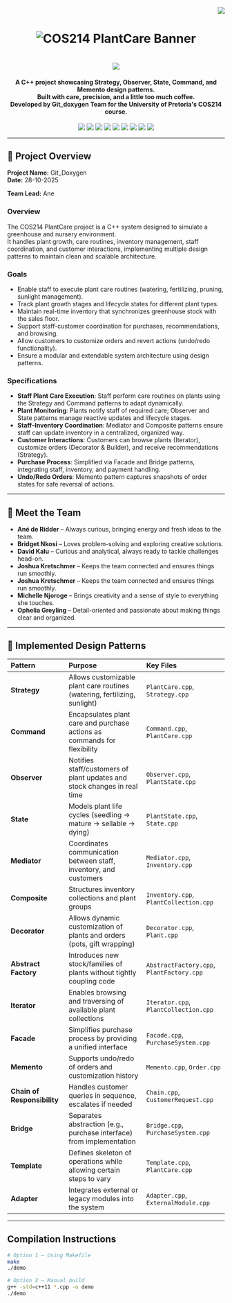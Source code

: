 <!--  PROFILE VIEWS COUNTER -->
<img align="right" src="https://komarev.com/ghpvc/?username=TeamBridgetCOS214&label=Profile%20views&color=4caf50&style=flat"><br>

<!--  PROJECT BANNER -->
<h1 align="center">
  <img src="https://cdn.pixabay.com/animation/2023/04/16/19/38/19-38-30-94_512.gif" alt="COS214 PlantCare Banner">
</h1>

<!-- ANIMATED TEXT -->
<h1 align="center">  
  <a href="https://git.io/typing-svg">
    <img src="https://readme-typing-svg.herokuapp.com?font=Poppins&size=40&pause=1000&color=00B67A&center=true&vCenter=true&width=435&height=50&lines=WHat's+Up+Geeks;Welcome+to+Team+Git_doxygen+Repo!;COS214+Design+Patterns+Project"/>
  </a>
</h1>

<!-- ABOUT OUR PROJECT -->
<h4 align="center">
  A C++ project showcasing <strong>Strategy</strong>, <strong>Observer</strong>, <strong>State</strong>, <strong>Command</strong>, and <strong>Memento</strong> design patterns.<br>
  Built with care, precision, and a little too much coffee.<br>
  Developed by <strong>Git_doxygen Team</strong> for the University of Pretoria's COS214 course.
</h4>

<!-- TEAM BADGES -->
<div align="center">
    <a href="https://www.up.ac.za/"><img src="https://img.shields.io/badge/University%20of%20Pretoria-002F6C?style=for-the-badge&logo=google-scholar&logoColor=white" target="_blank"></a>
    <a href="https://github.com/JoshKretschmer/COS214_Prac_GIT_Doxygen/tree/Bridget" target="_blank"><img src="https://img.shields.io/badge/GitHub%20Branch-Bridget-181717?style=for-the-badge&logo=github&logoColor=white" target="_blank"></a>
    <a href="https://github.com/JoshKretschmer/COS214_Prac_GIT_Doxygen/tree/Josh" target="_blank"><img src="https://img.shields.io/badge/GitHub%20Branch-Josh-181717?style=for-the-badge&logo=github&logoColor=white" target="_blank"></a>
    <a href="https://github.com/JoshKretschmer/COS214_Prac_GIT_Doxygen/tree/Kalu" target="_blank"><img src="https://img.shields.io/badge/GitHub%20Branch-Kalu-181717?style=for-the-badge&logo=github&logoColor=white" target="_blank"></a>
    <a href="https://github.com/JoshKretschmer/COS214_Prac_GIT_Doxygen/tree/Ophelia_Dev" target="_blank"><img src="https://img.shields.io/badge/GitHub%20Branch-Ophelia_Dev-181717?style=for-the-badge&logo=github&logoColor=white" target="_blank"></a>
    <a href="https://github.com/JoshKretschmer/COS214_Prac_GIT_Doxygen/tree/Keagan" target="_blank"><img src="https://img.shields.io/badge/GitHub%20Branch-Keagan-181717?style=for-the-badge&logo=github&logoColor=white" target="_blank"></a>
    <a href="https://github.com/JoshKretschmer/COS214_Prac_GIT_Doxygen/tree/Ane" target="_blank"><img src="https://img.shields.io/badge/GitHub%20Branch-Ane-181717?style=for-the-badge&logo=github&logoColor=white" target="_blank"></a>
    <a href="https://github.com/JoshKretschmer/COS214_Prac_GIT_Doxygen/tree/Michelle" target="_blank"><img src="https://img.shields.io/badge/GitHub%20Branch-Michelle-181717?style=for-the-badge&logo=github&logoColor=white" target="_blank"></a>
    <a href="mailto:nkosibridgett43@gmail.com"><img src="https://img.shields.io/badge/Contact%20Us-Email-EA4335?style=for-the-badge&logo=gmail&logoColor=white"></a>
</div>

---

## 📝 Project Overview

**Project Name:** Git_Doxygen  
**Date:** 28-10-2025  

**Team Lead:** Ane

### Overview
The COS214 PlantCare project is a C++ system designed to simulate a greenhouse and nursery environment.  
It handles plant growth, care routines, inventory management, staff coordination, and customer interactions, implementing multiple design patterns to maintain clean and scalable architecture.

### Goals
- Enable staff to execute plant care routines (watering, fertilizing, pruning, sunlight management).  
- Track plant growth stages and lifecycle states for different plant types.  
- Maintain real-time inventory that synchronizes greenhouse stock with the sales floor.  
- Support staff-customer coordination for purchases, recommendations, and browsing.  
- Allow customers to customize orders and revert actions (undo/redo functionality).  
- Ensure a modular and extendable system architecture using design patterns.

### Specifications
- **Staff Plant Care Execution**: Staff perform care routines on plants using the Strategy and Command patterns to adapt dynamically.  
- **Plant Monitoring**: Plants notify staff of required care; Observer and State patterns manage reactive updates and lifecycle stages.  
- **Staff–Inventory Coordination**: Mediator and Composite patterns ensure staff can update inventory in a centralized, organized way.  
- **Customer Interactions**: Customers can browse plants (Iterator), customize orders (Decorator & Builder), and receive recommendations (Strategy).  
- **Purchase Process**: Simplified via Facade and Bridge patterns, integrating staff, inventory, and payment handling.  
- **Undo/Redo Orders**: Memento pattern captures snapshots of order states for safe reversal of actions.  
---

## 🌼 Meet the Team

- **Ané de Ridder** – Always curious, bringing energy and fresh ideas to the team.  
- **Bridget Nkosi** – Loves problem-solving and exploring creative solutions.
- **David Kalu** – Curious and analytical, always ready to tackle challenges head-on.  
- **Joshua Kretschmer** – Keeps the team connected and ensures things run smoothly. 
- **Joshua Kretschmer** – Keeps the team connected and ensures things run smoothly.  
- **Michelle Njoroge** – Brings creativity and a sense of style to everything she touches.
- **Ophelia Greyling** – Detail-oriented and passionate about making things clear and organized.     

---

## 🧩 Implemented Design Patterns

| Pattern | Purpose | Key Files |
|:--|:--|:--|
| **Strategy** | Allows customizable plant care routines (watering, fertilizing, sunlight) | `PlantCare.cpp`, `Strategy.cpp` |
| **Command** | Encapsulates plant care and purchase actions as commands for flexibility | `Command.cpp`, `PlantCare.cpp` |
| **Observer** | Notifies staff/customers of plant updates and stock changes in real time | `Observer.cpp`, `PlantState.cpp` |
| **State** | Models plant life cycles (seedling → mature → sellable → dying) | `PlantState.cpp`, `State.cpp` |
| **Mediator** | Coordinates communication between staff, inventory, and customers | `Mediator.cpp`, `Inventory.cpp` |
| **Composite** | Structures inventory collections and plant groups | `Inventory.cpp`, `PlantCollection.cpp` |
| **Decorator** | Allows dynamic customization of plants and orders (pots, gift wrapping) | `Decorator.cpp`, `Plant.cpp` |
| **Abstract Factory** | Introduces new stock/families of plants without tightly coupling code | `AbstractFactory.cpp`, `PlantFactory.cpp` |
| **Iterator** | Enables browsing and traversing of available plant collections | `Iterator.cpp`, `PlantCollection.cpp` |
| **Facade** | Simplifies purchase process by providing a unified interface | `Facade.cpp`, `PurchaseSystem.cpp` |
| **Memento** | Supports undo/redo of orders and customization history | `Memento.cpp`, `Order.cpp` |
| **Chain of Responsibility** | Handles customer queries in sequence, escalates if needed | `Chain.cpp`, `CustomerRequest.cpp` |
| **Bridge** | Separates abstraction (e.g., purchase interface) from implementation | `Bridge.cpp`, `PurchaseSystem.cpp` |
| **Template** | Defines skeleton of operations while allowing certain steps to vary | `Template.cpp`, `PlantCare.cpp` |
| **Adapter** | Integrates external or legacy modules into the system | `Adapter.cpp`, `ExternalModule.cpp` |

---

## Compilation Instructions

```bash
# Option 1 — Using Makefile
make
./demo

# Option 2 — Manual build
g++ -std=c++11 *.cpp -o demo
./demo
